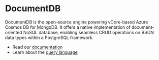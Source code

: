 # DocumentDB

DocumentDB is the open-source engine powering vCore-based Azure Cosmos DB for MongoDB. It offers a native implementation of document-oriented NoSQL database, enabling seamless CRUD operations on BSON data types within a PostgreSQL framework.

- Read our [documentation](/documentdb/)
- Learn about the [query language](/documentdb/query/)
